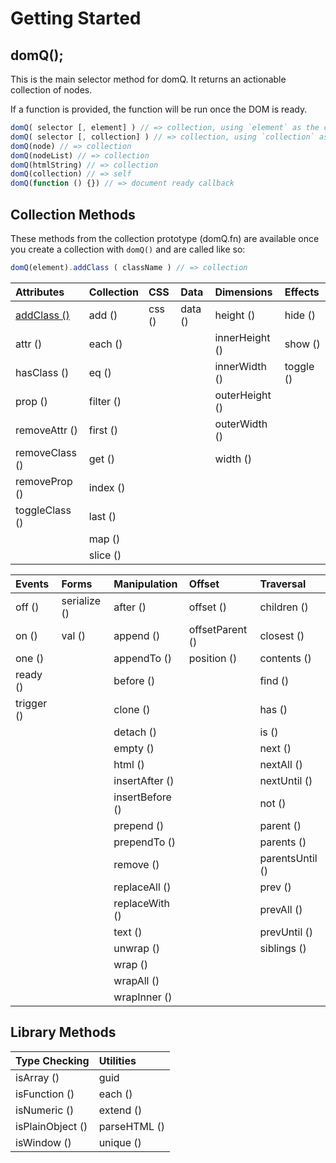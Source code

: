 # Getting Started

## domQ\(\);

This is the main selector method for domQ. It returns an actionable collection of nodes.

If a function is provided, the function will be run once the DOM is ready.

```javascript
domQ( selector [, element] ) // => collection, using `element` as the context
domQ( selector [, collection] ) // => collection, using `collection` as the context
domQ(node) // => collection
domQ(nodeList) // => collection
domQ(htmlString) // => collection
domQ(collection) // => self
domQ(function () {}) // => document ready callback
```

## Collection Methods

 These methods from the collection prototype \(domQ.fn\) are available once you create a collection with `domQ()` and are called like so:

```javascript
domQ(element).addClass ( className ) // => collection
```

| Attributes | Collection | CSS | Data | Dimensions | Effects |
| :--- | :--- | :--- | :--- | :--- | :--- |
| [addClass \(\)](collection-methods/attributes/addclass.md) | add \(\) | css \(\) | data \(\) | height \(\) | hide \(\) |
| attr \(\) | each \(\) |  |  | innerHeight \(\) | show \(\) |
| hasClass \(\) | eq \(\) |  |  | innerWidth \(\) | toggle \(\) |
| prop \(\) | filter \(\) |  |  | outerHeight \(\) |  |
| removeAttr \(\) | first \(\) |  |  | outerWidth \(\) |  |
| removeClass \(\) | get \(\) |  |  | width \(\) |  |
| removeProp \(\) | index \(\) |  |  |  |  |
| toggleClass \(\) | last \(\) |  |  |  |  |
|  | map \(\) |  |  |  |  |
|  | slice \(\) |  |  |  |  |

| Events | Forms | Manipulation | Offset | Traversal |
| :--- | :--- | :--- | :--- | :--- |
| off \(\) | serialize \(\) | after \(\) | offset \(\) | children \(\) |
| on \(\) | val \(\) | append \(\) | offsetParent \(\) | closest \(\) |
| one \(\) |  | appendTo \(\) | position \(\) | contents \(\) |
| ready \(\) |  | before \(\) |  | find \(\) |
| trigger \(\) |  | clone \(\) |  | has \(\) |
|  |  | detach \(\) |  | is \(\) |
|  |  | empty \(\) |  | next \(\) |
|  |  | html \(\) |  | nextAll \(\) |
|  |  | insertAfter \(\) |  | nextUntil \(\) |
|  |  | insertBefore \(\) |  | not \(\) |
|  |  | prepend \(\) |  | parent \(\) |
|  |  | prependTo \(\) |  | parents \(\) |
|  |  | remove \(\) |  | parentsUntil \(\) |
|  |  | replaceAll \(\) |  | prev \(\) |
|  |  | replaceWith \(\) |  | prevAll \(\) |
|  |  | text \(\) |  | prevUntil \(\) |
|  |  | unwrap \(\) |  | siblings \(\) |
|  |  | wrap \(\) |  |  |
|  |  | wrapAll \(\) |  |  |
|  |  | wrapInner \(\) |  |  |

## Library Methods



| Type Checking | Utilities |
| :--- | :--- |
| isArray \(\) | guid |
| isFunction \(\) | each \(\) |
| isNumeric \(\) | extend \(\) |
| isPlainObject \(\) | parseHTML \(\) |
| isWindow \(\) | unique \(\) |

